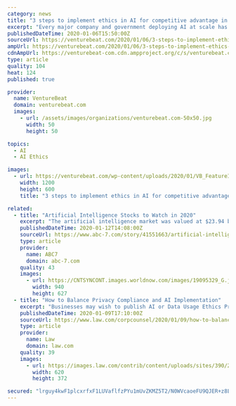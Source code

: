 ```yaml
---
category: news
title: "3 steps to implement ethics in AI for competitive advantage in 2020"
excerpt: "Every major company and government deploying AI at scale has publicly declared some form of statement on ethics in AI and articulated a set of guiding principles. In fact, Harvard’s Berkman Center for Internet & Society has launched a project to catalog all of these statements. While statements of ethics in AI are public, how ethics in AI ..."
publishedDateTime: 2020-01-06T15:50:00Z
sourceUrl: https://venturebeat.com/2020/01/06/3-steps-to-implement-ethics-in-ai-for-competitive-advantage-in-2020/
ampUrl: https://venturebeat.com/2020/01/06/3-steps-to-implement-ethics-in-ai-for-competitive-advantage-in-2020/amp/
cdnAmpUrl: https://venturebeat-com.cdn.ampproject.org/c/s/venturebeat.com/2020/01/06/3-steps-to-implement-ethics-in-ai-for-competitive-advantage-in-2020/amp/
type: article
quality: 104
heat: 124
published: true

provider:
  name: VentureBeat
  domain: venturebeat.com
  images:
    - url: /assets/images/organizations/venturebeat.com-50x50.jpg
      width: 50
      height: 50

topics:
  - AI
  - AI Ethics

images:
  - url: https://venturebeat.com/wp-content/uploads/2020/01/VB_FeatureImage_1200x600.png?fit=1200%2C600&strip=all
    width: 1200
    height: 600
    title: "3 steps to implement ethics in AI for competitive advantage in 2020"

related:
  - title: "Artificial Intelligence Stocks to Watch in 2020"
    excerpt: "The artificial intelligence market was valued at $23.94 billion in 2018 ... But it is now far from just a gaming company.It’s graphics processing unit (GPU) chip technology powers much of the gaming industry but also self-driving cars, cloud computing, big data, and more. These GPU chips are able to process massive amounts of data."
    publishedDateTime: 2020-01-12T14:08:00Z
    sourceUrl: https://www.abc-7.com/story/41551663/artificial-intelligence-stocks-to-watch-in-2020
    type: article
    provider:
      name: ABC7
      domain: abc-7.com
    quality: 43
    images:
      - url: https://CNTSYNCONT.images.worldnow.com/images/19095329_G.jpg
        width: 940
        height: 627
  - title: "How to Balance Privacy Compliance and AI Implementation"
    excerpt: "Businesses may wish to publish AI or Data Usage Ethics Principles, as many companies (e.g., Microsoft) have done. These principles often go beyond what AI use is legally complaint and impose obligations related to ethics (what is the right thing to do with data and what are the customer expectations). In addition, policymakers have expressed ..."
    publishedDateTime: 2020-01-09T17:10:00Z
    sourceUrl: https://www.law.com/corpcounsel/2020/01/09/how-to-balance-privacy-compliance-and-ai-implementation/
    type: article
    provider:
      name: Law
      domain: law.com
    quality: 39
    images:
      - url: https://images.law.com/contrib/content/uploads/sites/390/2020/01/Ross-Schulte-Article-202001091649.jpg
        width: 620
        height: 372

secured: "lrguy4kwF1plcxrfxF1LUVaflfzPYu1mUvZKMZ5T2/N0WVcaoeFU9QJER+z8LN4yw+c/gvSphVXxQziOI7O6AmOoYoXEAuEtcrxqXeKLBMtZx6wCKry06K6qAQZ8E3/pPXXSpVHGdir0GHSb29+0oR1D+wECVhloIhEn/tTg56AOXp6AN7n6UU7EbU7JVWqrHyShGa6eP8utIvDT2Ne9sRZ0tAtK775WZphcX1y7G5Z352//ofxtDKXl9gIMcz3O93RNJg13k1E8FzN/PL7Pu5m5Axvv+7QL/fB4oOZlLcOALM5dm8ACoS4FWJP+m24p9df+vCESfIifJ3iLvrfszKb5t7Vt+0A7YVbPeUyc1cdqXjldDNYNLOwKZ9lJLItjhWC576neFH8bdnSiKpJAg5cXnsmJIwqK1fXQPeugFawKXVLBaUFa/zFnuiqI2Oym7qHU4kmTKnSWce1zE1JCKg==;rKqvb7O4uIOSEUEI+pP2vA=="
---
```


